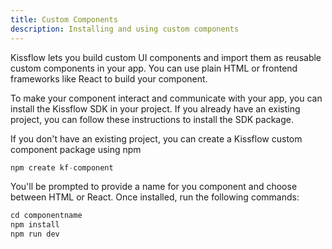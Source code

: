```yaml
---
title: Custom Components
description: Installing and using custom components
---
```

Kissflow lets you build custom UI components and import them as reusable custom components in your app. You can use plain HTML or frontend frameworks like React to build your component. 

To make your component interact and communicate with your app, you can install the Kissflow SDK in your project. If you already have an existing project, you can follow these instructions to install the SDK package.

If you don't have an existing project, you can create a Kissflow custom component package using npm
```js
npm create kf-component
```

You'll be prompted to provide a name for you component and choose between HTML or React. Once installed, run the following commands:

```js
cd componentname
npm install
npm run dev
```

